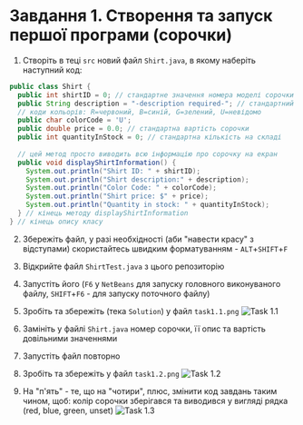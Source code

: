 # Завдання 1. Створення та запуск першої програми (сорочки)


1. Cтворіть в теці `src` новий файл `Shirt.java`, в якому наберіть наступний код:
```Java
public class Shirt {
  public int shirtID = 0; // стандартне значення номера моделі сорочки
  public String description = "-description required-"; // стандартний опис сорочки
  // коди кольорів: R=червоний, B=синій, G=зелений, U=невідомо
  public char colorCode = 'U';
  public double price = 0.0; // стандартна вартість сорочки
  public int quantityInStock = 0; // стандартна кількість на складі
  
  // цей метод просто виводить всю інформацію про сорочку на екран
  public void displayShirtInformation() {
    System.out.println("Shirt ID: " + shirtID);
    System.out.println("Shirt description:" + description);
    System.out.println("Color Code: " + colorCode);
    System.out.println("Shirt price: $" + price);
    System.out.println("Quantity in stock: " + quantityInStock);
  } // кінець методу displayShirtInformation
} // кінець опису класу
```

2. Збережіть файл, у разі необхідності (аби "навести красу" з відступами) скористайтесь швидким форматуванням - `ALT`+`SHIFT`+`F`
3. Відкрийте файл `ShirtTest.java` з цього репозиторію
4. Запустіть його (`F6` у `NetBeans` для запуску головного виконуваного файлу, `SHIFT`+`F6` - для запуску поточного файлу)
5. Зробіть та збережіть (тека `Solution`) у файл `task1.1.png`
![Task 1.1](https://github.com/ppc-ntu-khpi/java-first-Glerik23/tree/main/Solution/task1.1.png)

6. Замініть у файлі `Shirt.java` номер сорочки, її опис та вартість довільними значеннями
7. Запустіть файл повторно
8. Зробіть та збережіть у файл `task1.2.png`
![Task 1.2](https://github.com/ppc-ntu-khpi/java-first-Glerik23/tree/main/Solution/task1.2.png)

9. На "п'ять" - те, що на "чотири", плюс, змінити код завдань таким чином, щоб:
колір сорочки зберігався та виводився у вигляді рядка (red, blue, green, unset)
![Task 1.3](https://github.com/ppc-ntu-khpi/java-first-Glerik23/tree/main/Solution/task1.3.png)